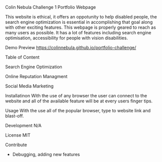 Colin Nebula
Challenge 1 Portfolio Webpage

This website is ethical, it offers an oppotunity to help disabled people, the search engine optimization is essential in accomplishing that goal along with other exciting features.
This webpage is properly geared to reach as many users as possible.
It has a lot of features including search engine optimisation, accessibility for people with vision disabilities.

Demo Preview
https://colinnebula.github.io/portfolio-challenge/

Table of Content

Search Engine Optimization

Online Reputation Managment

Social Media Marketing


Installatinon
With the use of any browser the user can connect to the website and all of the available feature will be at every users finger tips.


Usage
With the use all of the popular browser, type to website link and blast-off.

Development
N/A

License
MIT

Contribute
* Debugging, adding new features
